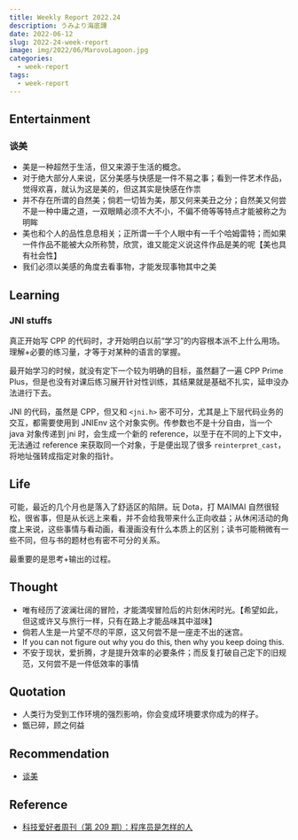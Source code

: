 ```yaml
---
title: Weekly Report 2022.24
description: うみより海底譚
date: 2022-06-12
slug: 2022-24-week-report
image: img/2022/06/MarovoLagoon.jpg
categories:
  - week-report
tags:
  - week-report
---
```


## Entertainment

### 谈美

- 美是一种超然于生活，但又来源于生活的概念。
- 对于绝大部分人来说，区分美感与快感是一件不易之事；看到一件艺术作品，觉得欢喜，就认为这是美的，但这其实是快感在作祟
- 并不存在所谓的自然美；倘若一切皆为美，那又何来美丑之分；自然美又何尝不是一种中庸之道，一双眼睛必须不大不小，不偏不倚等等特点才能被称之为明眸
- 美也和个人的品性息息相关；正所谓一千个人眼中有一千个哈姆雷特；而如果一件作品不能被大众所称赞，欣赏，谁又能定义说这件作品是美的呢【美也具有社会性】
- 我们必须以美感的角度去看事物，才能发现事物其中之美

## Learning

### JNI stuffs

真正开始写 CPP 的代码时，才开始明白以前“学习”的内容根本派不上什么用场。理解+必要的练习量，才等于对某种的语言的掌握。

最开始学习的时候，就没有定下一个较为明确的目标，虽然翻了一遍 CPP Prime Plus，但是也没有对课后练习展开针对性训练，其结果就是基础不扎实，延申没办法进行下去。

JNI 的代码，虽然是 CPP，但又和 `<jni.h>` 密不可分，尤其是上下层代码业务的交互，都需要使用到 JNIEnv 这个对象实例。传参数也不是十分自由，当一个 java 对象传递到 jni 时，会生成一个新的 reference，以至于在不同的上下文中，无法通过 reference 来获取同一个对象，于是便出现了很多 `reinterpret_cast`，将地址强转成指定对象的指针。

## Life

可能，最近的几个月也是落入了舒适区的陷阱。玩 Dota，打 MAIMAI 自然很轻松，很省事，但是从长远上来看，并不会给我带来什么正向收益；从休闲活动的角度上来说，这些事情与看动画，看漫画没有什么本质上的区别；读书可能稍微有一些不同，但与书的题材也有密不可分的关系。

最重要的是思考+输出的过程。

## Thought

- 唯有经历了波澜壮阔的冒险，才能満喫冒险后的片刻休闲时光。【希望如此，但这或许又与旅行一样，只有在路上才能品味其中滋味】
- 倘若人生是一片望不尽的平原，这又何尝不是一座走不出的迷宫。
- If you can not figure out why you do this, then why you keep doing this.
- 不安于现状，爱折腾，才是提升效率的必要条件；而反复打破自己定下的旧规范，又何尝不是一件低效率的事情

## Quotation

- 人类行为受到工作环境的强烈影响，你会变成环境要求你成为的样子。
- 甑已碎，顾之何益

## Recommendation

- [谈美](https://weread.qq.com/web/reader/9df320e07157b03a9dfa429)

## Reference

- [科技爱好者周刊（第 209 期）：程序员是怎样的人](https://www.ruanyifeng.com/blog/2022/06/weekly-issue-209.html)
